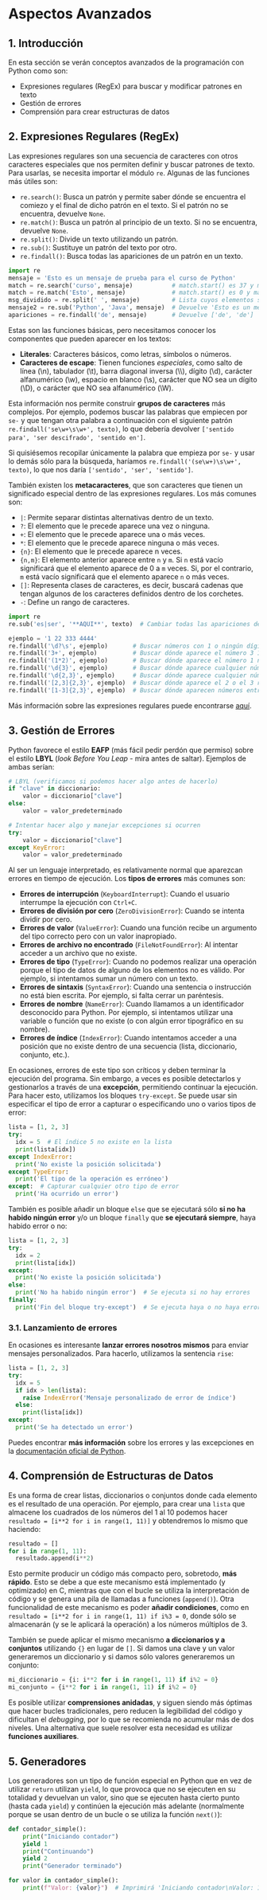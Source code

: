 # Aspectos Avanzados

## 1. Introducción
En esta sección se verán conceptos avanzados de la programación con Python como son:
- Expresiones regulares (RegEx) para buscar y modificar patrones en texto
- Gestión de errores
- Comprensión para crear estructuras de datos

## 2. Expresiones Regulares (RegEx)
Las expresiones regulares son una secuencia de caracteres con otros caracteres especiales que nos permiten definir y buscar patrones de texto. Para usarlas, se necesita importar el módulo `re`. Algunas de las funciones más útiles son:
- `re.search()`: Busca un patrón y permite saber dónde se encuentra el comiezo y el final de dicho patrón en el texto. Si el patrón no se encuentra, devuelve `None`.
- `re.match()`: Busca un patrón al principio de un texto. Si no se encuentra, devuelve `None`.
- `re.split()`: Divide un texto utilizando un patrón.
- `re.sub()`: Sustituye un patrón del texto por otro.
- `re.findall()`: Busca todas las apariciones de un patrón en un texto.

```python
import re
mensaje = 'Esto es un mensaje de prueba para el curso de Python'
match = re.search('curso', mensaje)           # match.start() es 37 y match.end() es 42
match = re.match('Esto', mensaje)             # match.start() es 0 y match.end() es 4
msg_dividido = re.split(' ', mensaje)         # Lista cuyos elementos son las palabras del mensaje
mensaje2 = re.sub('Python', 'Java', mensaje)  # Devuelve 'Esto es un mensaje de prueba para el curso de Java'
apariciones = re.findall('de', mensaje)       # Devuelve ['de', 'de']
```

Estas son las funciones básicas, pero necesitamos conocer los componentes que pueden aparecer en los textos:
- **Literales**: Caracteres básicos, como letras, símbolos o números.
- **Caracteres de escape**: Tienen funciones *especiales*, como salto de línea (\n), tabulador (\t), barra diagonal inversa (\\\\), dígito (\d), carácter alfanumérico (\w), espacio en blanco (\s), carácter que NO sea un dígito (\D), o carácter que NO sea alfanumérico (\W).

Esta información nos permite construir **grupos de caracteres** más complejos. Por ejemplo, podemos buscar las palabras que empiecen por `se-` y que tengan otra palabra a continuación con el siguiente patrón `re.findall('se\w+\s\w+', texto)`, lo que debería devolver `['sentido para', 'ser descifrado', 'sentido en']`.

Si quisiésemos recopilar únicamente la palabra que empieza por `se-` y usar lo demás sólo para la búsqueda, haríamos `re.findall('(se\w+)\s\w+', texto)`, lo que nos daría `['sentido', 'ser', 'sentido']`.

También existen los **metacaracteres**, que son caracteres que tienen un significado especial dentro de las expresiones regulares. Los más comunes son:
- `|`: Permite separar distintas alternativas dentro de un texto.
- `?`: El elemento que le precede aparece una vez o ninguna.
- `+`: El elemento que le precede aparece una o más veces.
- `*`: El elemento que le precede aparece ninguna o más veces.
- `{n}`: El elemento que le precede aparece n veces.
- `{n,m}`: El elemento anterior aparece entre `n` y `m`. Si `n` está vacío significará que el elemento aparece de 0 a `m` veces. Si, por el contrario, `m` está vacío significará que el elemento aparece `n` o más veces.
- `[]`: Representa clases de caracteres, es decir, buscará cadenas que tengan algunos de los caracteres definidos dentro de los corchetes.
- `-`: Define un rango de caracteres. 

```python
import re
re.sub('es|ser', '**AQUI**', texto)  # Cambiar todas las apariciones de 'es' y 'ser' por '**AQUI**'

ejemplo = '1 22 333 4444'
re.findall('\d?\s', ejemplo)       # Buscar números con 1 o ningún dígito seguido de un espacio. Devuelve ['1', '2', '3']
re.findall('3+', ejemplo)          # Buscar dónde aparece el número 3 1 o más veces. Devuelve ['333']
re.findall('(1*2)', ejemplo)       # Buscar dónde aparece el número 1 ninguna o más veces seguido del número 2. Devuelve ['12', '2']
re.findall('\d{3}', ejemplo)       # Buscar dónde aparece cualquier número repetido 3 veces. Devuelve ['333', '444']
re.findall('\d{2,3}', ejemplo)     # Buscar dónde aparece cualquier número 2 o 3 veces seguidas. Devuelve ['22', '333', '444']
re.findall('[2,3]{2,3}', ejemplo)  # Buscar dónde aparece el 2 o el 3 repetidos 2 o 3 veces seguidas. Devuelve ['22', '333']
re.findall('[1-3]{2,3}', ejemplo)  # Buscar dónde aparecen números entre el 1 y el 3 repetidos 2 o 3 veces seguidas. Devuelve ['22', '333']
```

Más información sobre las expresiones regulares puede encontrarse [aquí](https://www.w3schools.com/python/python_regex.asp).


## 3. Gestión de Errores
Python favorece el estilo **EAFP** (más fácil pedir perdón que permiso) sobre el estilo **LBYL** (*look Before You Leap* - mira antes de saltar). Ejemplos de ambas serían:
```python
# LBYL (verificamos si podemos hacer algo antes de hacerlo)
if "clave" in diccionario:
    valor = diccionario["clave"]
else:
    valor = valor_predeterminado

# Intentar hacer algo y manejar excepciones si ocurren
try:
    valor = diccionario["clave"]
except KeyError:
    valor = valor_predeterminado
```

Al ser un lenguaje interpretado, es relativamente normal que aparezcan errores en tiempo de ejecución. Los **tipos de errores** más comunes son:
- **Errores de interrupción** (`KeyboardInterrupt`): Cuando el usuario interrumpe la ejecución con `Ctrl+C`.
- **Errores de división por cero** (`ZeroDivisionError`): Cuando se intenta dividir por cero.
- **Errores de valor** (`ValueError`): Cuando una función recibe un argumento del tipo correcto pero con un valor inapropiado.
- **Errores de archivo no encontrado** (`FileNotFoundError`): Al intentar acceder a un archivo que no existe.
- **Errores de tipo** (`TypeError`): Cuando no podemos realizar una operación porque el tipo de datos de alguno de los elementos no es válido. Por ejemplo, si intentamos sumar un número con un texto.
- **Errores de sintaxis** (`SyntaxError`): Cuando una sentencia o instrucción no está bien escrita. Por ejemplo, si falta cerrar un paréntesis.
- **Errores de nombre** (`NameError`): Cuando llamamos a un identificador desconocido para Python. Por ejemplo, si intentamos utilizar una variable o función que no existe (o con algún error tipográfico en su nombre).
- **Errores de índice** (`IndexError`): Cuando intentamos acceder a una posición que no existe dentro de una secuencia (lista, diccionario, conjunto, etc.).

En ocasiones, errores de este tipo son críticos y deben terminar la ejecución del programa. Sin embargo, a veces es posible detectarlos y gestionarlos a través de una **excepción**, permitiendo continuar la ejecución. Para hacer esto, utilizamos los bloques `try-except`. Se puede usar sin especificar el tipo de error a capturar o especificando uno o varios tipos de error:

```python
lista = [1, 2, 3]
try:
  idx = 5  # El índice 5 no existe en la lista
  print(lista[idx])
except IndexError:
  print('No existe la posición solicitada')
except TypeError:
  print('El tipo de la operación es erróneo')
except:  # Capturar cualquier otro tipo de error
  print('Ha ocurrido un error')
```

También es posible añadir un bloque `else` que se ejecutará sólo **si no ha habido ningún error** y/o un bloque `finally` que **se ejecutará siempre**, haya habido error o no:

```python
lista = [1, 2, 3]
try:
  idx = 2
  print(lista[idx])
except: 
  print('No existe la posición solicitada')
else:
  print('No ha habido ningún error')  # Se ejecuta si no hay errores
finally:
  print('Fin del bloque try-except')  # Se ejecuta haya o no haya errores
```

### 3.1. Lanzamiento de errores
En ocasiones es interesante **lanzar errores nosotros mismos** para enviar mensajes personalizados. Para hacerlo, utilizamos la sentencia `rise`:

```python
lista = [1, 2, 3]
try:
  idx = 5
  if idx > len(lista):
    raise IndexError('Mensaje personalizado de error de índice')
  else:
    print(lista[idx])
except: 
  print('Se ha detectado un error')
```

Puedes encontrar **más información** sobre los errores y las excepciones en la [documentación oficial de Python](https://docs.python.org/3/tutorial/errors.html).


## 4. Comprensión de Estructuras de Datos
Es una forma de crear listas, diccionarios o conjuntos donde cada elemento es el resultado de una operación. Por ejemplo, para crear una `lista` que almacene los cuadrados de los números del 1 al 10 podemos hacer `resultado = [i**2 for i in range(1, 11)]` y obtendremos lo mismo que haciendo:

```python
resultado = []
for i in range(1, 11):
  resultado.append(i**2)
```

Esto permite producir un código más compacto pero, sobretodo, **más rápido**. Esto se debe a que este mecanismo está implementado (y optimizado) en C, mientras que con el bucle se utiliza la interpretación de código y se genera una pila de llamadas a funciones (`append()`). Otra funcionalidad de este mecanismo es poder **añadir condiciones**, como en `resultado = [i**2 for i in range(1, 11) if i%3 = 0`, donde sólo se almacenarán (y se le aplicará la operación) a los números múltiplos de 3.

También se puede aplicar el mismo mecanismo **a diccionarios y a conjuntos** utilizando `{}` en lugar de `[]`. Si damos una clave y un valor generaremos un diccionario y si damos sólo valores generaremos un conjunto:

```python
mi_diccionario = {i: i**2 for i in range(1, 11) if i%2 = 0}
mi_conjunto = {i**2 for i in range(1, 11) if i%2 = 0}
```

Es posible utilizar **comprensiones anidadas**, y siguen siendo más óptimas que hacer bucles tradicionales, pero reducen la legibilidad del código y dificultan el *debugging*, por lo que se recomienda no acumular más de dos niveles. Una alternativa que suele resolver esta necesidad es utilizar **funciones auxiliares**.

## 5. Generadores
Los generadores son un tipo de función especial en Python que en vez de utilizar `return` utilizan `yield`, lo que provoca que no se ejecuten en su totalidad y devuelvan un valor, sino que se ejecuten hasta cierto punto (hasta cada `yield`) y continúen la ejecución más adelante (normalmente porque se usan dentro de un bucle o se utiliza la función `next()`):

```python
def contador_simple():
    print("Iniciando contador")
    yield 1
    print("Continuando")
    yield 2
    print("Generador terminado")

for valor in contador_simple():
    print(f"Valor: {valor}")  # Imprimirá 'Iniciando contador\nValor: 1\nContinuando\nValor: 2\nGenerador terminado'
```
